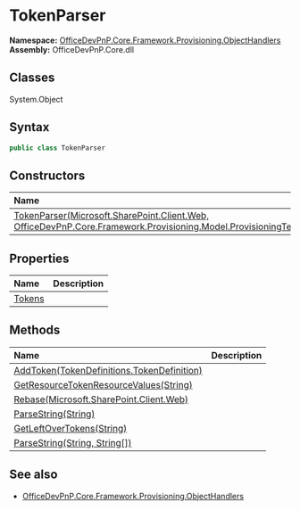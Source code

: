 # TokenParser
  

**Namespace:** [OfficeDevPnP.Core.Framework.Provisioning.ObjectHandlers](OfficeDevPnP.Core.Framework.Provisioning.ObjectHandlers.md)  
**Assembly:** OfficeDevPnP.Core.dll  
## Classes
System.Object  
## Syntax
```C#
public class TokenParser
```
## Constructors
|**Name**|**Description**|
|:-----|:-----|
| [TokenParser(Microsoft.SharePoint.Client.Web, OfficeDevPnP.Core.Framework.Provisioning.Model.ProvisioningTemplate)](TokenParserconstructor1details.md) | 
## Properties
|**Name**|**Description**|
|:-----|:-----|
| [Tokens](TokenParser.Tokens.md) | 
## Methods
|**Name**|**Description**|
|:-----|:-----|
| [AddToken(TokenDefinitions.TokenDefinition)](TokenParserAddTokenTokenDefinitions.TokenDefinition.md) | 
| [GetResourceTokenResourceValues(String)](TokenParserGetResourceTokenResourceValuesString.md) | 
| [Rebase(Microsoft.SharePoint.Client.Web)](TokenParserRebaseMicrosoft.SharePoint.Client.Web.md) | 
| [ParseString(String)](TokenParserParseStringString.md) | 
| [GetLeftOverTokens(String)](TokenParserGetLeftOverTokensString.md) | 
| [ParseString(String, String[])](TokenParserParseStringStringString[].md) | 
## See also
- [OfficeDevPnP.Core.Framework.Provisioning.ObjectHandlers](OfficeDevPnP.Core.Framework.Provisioning.ObjectHandlers.md)
